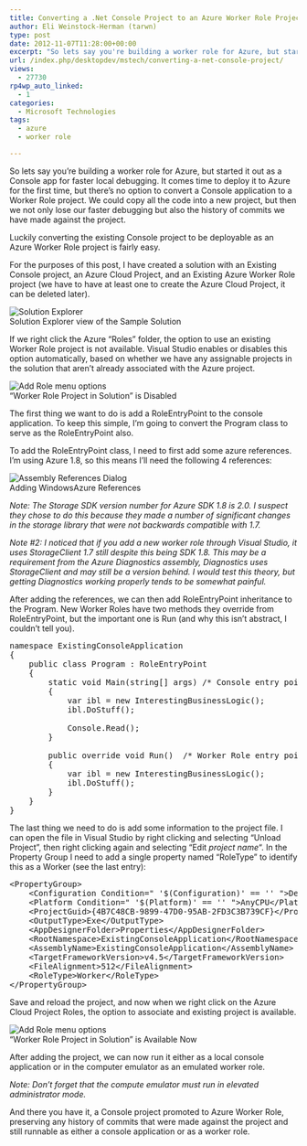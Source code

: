 ```yaml
---
title: Converting a .Net Console Project to an Azure Worker Role Project
author: Eli Weinstock-Herman (tarwn)
type: post
date: 2012-11-07T11:28:00+00:00
excerpt: "So lets say you're building a worker role for Azure, but started it out as a Console app for faster local debugging. It comes time to deploy it to Azure for the first time, but there's no option to convert a Console application to a Worker Role project.&hellip;"
url: /index.php/desktopdev/mstech/converting-a-net-console-project/
views:
  - 27730
rp4wp_auto_linked:
  - 1
categories:
  - Microsoft Technologies
tags:
  - azure
  - worker role

---
```

So lets say you&#8217;re building a worker role for Azure, but started it out as a Console app for faster local debugging. It comes time to deploy it to Azure for the first time, but there&#8217;s no option to convert a Console application to a Worker Role project. We could copy all the code into a new project, but then we not only lose our faster debugging but also the history of commits we have made against the project. 

Luckily converting the existing Console project to be deployable as an Azure Worker Role project is fairly easy.

For the purposes of this post, I have created a solution with an Existing Console project, an Azure Cloud Project, and an Existing Azure Worker Role project (we have to have at least one to create the Azure Cloud Project, it can be deleted later).

<div class="font-size: 85%; color: #666666; text-align: center">
  <img src="http://www.tiernok.com/LTDBlog/AzureWorkerRole/awr_01.png" alt="Solution Explorer" /><br /> Solution Explorer view of the Sample Solution
</div>

If we right click the Azure &#8220;Roles&#8221; folder, the option to use an existing Worker Role project is not available. Visual Studio enables or disables this option automatically, based on whether we have any assignable projects in the solution that aren&#8217;t already associated with the Azure project.

<div class="font-size: 85%; color: #666666; text-align: center">
  <img src="http://www.tiernok.com/LTDBlog/AzureWorkerRole/awr_02.png" alt="Add Role menu options" /><br /> &#8220;Worker Role Project in Solution&#8221; is Disabled
</div>

The first thing we want to do is add a RoleEntryPoint to the console application. To keep this simple, I&#8217;m going to convert the Program class to serve as the RoleEntryPoint also.

To add the RoleEntryPoint class, I need to first add some azure references. I&#8217;m using Azure 1.8, so this means I&#8217;ll need the following 4 references:

<div class="font-size: 85%; color: #666666; text-align: center">
  <img src="http://www.tiernok.com/LTDBlog/AzureWorkerRole/awr_03.png" alt="Assembly References Dialog" /><br /> Adding WindowsAzure References
</div>

_Note: The Storage SDK version number for Azure SDK 1.8 is 2.0. I suspect they chose to do this because they made a number of significant changes in the storage library that were not backwards compatible with 1.7._

_Note #2: I noticed that if you add a new worker role through Visual Studio, it uses StorageClient 1.7 still despite this being SDK 1.8. This may be a requirement from the Azure Diagnostics assembly, Diagnostics uses StorageClient and may still be a version behind. I would test this theory, but getting Diagnostics working properly tends to be somewhat painful._

After adding the references, we can then add RoleEntryPoint inheritance to the Program. New Worker Roles have two methods they override from RoleEntryPoint, but the important one is Run (and why this isn&#8217;t abstract, I couldn&#8217;t tell you). 

<pre>namespace ExistingConsoleApplication
{
	public class Program : RoleEntryPoint
	{
		static void Main(string[] args)	/* Console entry point */
		{
			var ibl = new InterestingBusinessLogic();
			ibl.DoStuff();

			Console.Read();
		}

		public override void Run()	/* Worker Role entry point */
		{
			var ibl = new InterestingBusinessLogic();
			ibl.DoStuff();
		}
	}
}</pre>

The last thing we need to do is add some information to the project file. I can open the file in Visual Studio by right clicking and selecting &#8220;Unload Project&#8221;, then right clicking again and selecting &#8220;Edit _project name_&#8220;. In the Property Group I need to add a single property named &#8220;RoleType&#8221; to identify this as a Worker (see the last entry):

<pre>&lt;PropertyGroup&gt;
	&lt;Configuration Condition=" '$(Configuration)' == '' "&gt;Debug&lt;/Configuration&gt;
	&lt;Platform Condition=" '$(Platform)' == '' "&gt;AnyCPU&lt;/Platform&gt;
	&lt;ProjectGuid&gt;{4B7C48CB-9899-47D0-95AB-2FD3C3B739CF}&lt;/ProjectGuid&gt;
	&lt;OutputType&gt;Exe&lt;/OutputType&gt;
	&lt;AppDesignerFolder&gt;Properties&lt;/AppDesignerFolder&gt;
	&lt;RootNamespace&gt;ExistingConsoleApplication&lt;/RootNamespace&gt;
	&lt;AssemblyName&gt;ExistingConsoleApplication&lt;/AssemblyName&gt;
	&lt;TargetFrameworkVersion&gt;v4.5&lt;/TargetFrameworkVersion&gt;
	&lt;FileAlignment&gt;512&lt;/FileAlignment&gt;
	&lt;RoleType&gt;Worker&lt;/RoleType&gt;
&lt;/PropertyGroup&gt;</pre>

Save and reload the project, and now when we right click on the Azure Cloud Project Roles, the option to associate and existing project is available.

<div class="font-size: 85%; color: #666666; text-align: center">
  <img src="http://www.tiernok.com/LTDBlog/AzureWorkerRole/awr_04.png" alt="Add Role menu options" /><br /> &#8220;Worker Role Project in Solution&#8221; is Available Now
</div>

After adding the project, we can now run it either as a local console application or in the computer emulator as an emulated worker role.

_Note: Don&#8217;t forget that the compute emulator must run in elevated administrator mode._

And there you have it, a Console project promoted to Azure Worker Role, preserving any history of commits that were made against the project and still runnable as either a console application or as a worker role.